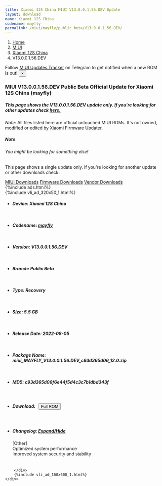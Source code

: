 ```yaml
---
title: Xiaomi 12S China MIUI V13.0.0.1.56.DEV Update
layout: download
name: Xiaomi 12S China
codename: mayfly
permalink: /miui/mayfly/public beta/V13.0.0.1.56.DEV/
---
```

<nav aria-label="breadcrumb">
    <ol class="breadcrumb">
        <li class="breadcrumb-item"><a href="/">Home</a></li>
        <li class="breadcrumb-item"><a href="/miui/">MIUI</a></li>
        <li class="breadcrumb-item"><a href="/miui/mayfly/">Xiaomi 12S China</a></li>
        <li class="breadcrumb-item active" aria-current="page">V13.0.0.1.56.DEV</li>
    </ol>
</nav>
<div class="alert alert-primary alert-dismissible fade show" role="alert">
    Follow <a href="https://t.me/MIUIUpdatesTracker" class="alert-link">MIUI Updates Tracker</a> on Telegram to get
    notified when a new ROM is out!
    <button type="button" class="close" data-dismiss="alert" aria-label="Close">
        <span aria-hidden="true">&times;</span>
    </button>
</div>
<div class="col-12 mx-auto">
    <h3 class="title bg-light p-2 rounded">MIUI V13.0.0.1.56.DEV Public Beta Official Update for Xiaomi 12S China (mayfly)</h3>
    <h5>This page shows the V13.0.0.1.56.DEV update only. If you're looking for other updates check
        <a href="/miui/mayfly/">here.</a></h5>
    <p><i>Note: </i>All files listed here are official untouched MIUI ROMs.
        It's not owned, modified or edited by Xiaomi Firmware Updater.</p>
    <div class="card">
        <div class="card-body">
            <h5 class="card-title">Note</h5>
            <h6 class="card-subtitle mb-2 text-muted">You might be looking for something else!</h6>
            <p class="card-text">This page shows a single update only.
                If you're looking for another update or other downloads check:</p>
            <a href="/miui/" class="card-link">MIUI Downloads</a>
            <a href="/firmware/" class="card-link">Firmware Downloads</a>
            <a href="/vendor/" class="card-link">Vendor Downloads</a>
        </div>
    </div>
    {%include ads.html%}
    <div class="row justify-content-center">
        <div class="col-10" id="downloads">
                    <div class="card card-body">
            {%include vli_ad_320x50_1.html%}
            <ul class="list-unstyled">
                <li style="padding-bottom: 10px;">
                    <h5><b>Device: </b>Xiaomi 12S China</h5>
                </li>
                <li style="padding-bottom: 10px;">
                    <h5><b>Codename: </b> <a href="/miui/mayfly/" target="_blank">mayfly</a> </h5>
                </li>
                <li style="padding-bottom: 10px;">
                    <h5><b>Version: </b>V13.0.0.1.56.DEV</h5>
                </li>
                <li style="padding-bottom: 10px;">
                    <h5><b>Branch: </b>Public Beta</h5>
                </li>
                <li style="padding-bottom: 10px;">
                    <h5><b>Type: </b>Recovery</h5>
                </li>
                <li style="padding-bottom: 10px;">
                    <h5><b>Size: </b>5.5 GB</h5>
                </li>
                <li style="padding-bottom: 10px;">
                    <h5><b>Release Date: </b>2022-08-05</h5>
                </li>
                <li style="padding-bottom: 10px;">
                    <h5><b>Package Name: </b><span id="filename" class="text-dark">miui_MAYFLY_V13.0.0.1.56.DEV_c93d365d06_12.0.zip</span></h5>
                </li>
                <li style="padding-bottom: 10px;">
                    <h5><b>MD5: </b><span id="md5" class="text-muted">c93d365d06f6e44f5d4c3c7b1dbd343f</span></h5>
                </li>
                <li style="padding-bottom: 10px;">
                    <h5><b>Download: </b><button type="button" id="download" class="btn btn-primary" style="margin: 7px;"
                            onclick="window.open('https://bigota.d.miui.com/V13.0.0.1.56.DEV/miui_MAYFLY_V13.0.0.1.56.DEV_c93d365d06_12.0.zip', '_blank');"><i class="fa fa-download"></i> Full ROM</button></h5>
                </li>
                <li style="padding-bottom: 10px;">
                    <h5><b>Changelog: </b><a href="#mayfly_1_changelog" data-toggle="collapse" role="button"
                            aria-expanded="false" aria-controls="mayfly_1_changelog"> <i class="fa fa-arrow-down"
                                aria-hidden="true"></i> Expand/Hide</a></h5>
                    <div class="collapse" id="mayfly_1_changelog">
                        <p id="changelog_text">[Other]<br>Optimized system performance<br>Improved system security and stability</p>
                    </div>
                </li>
            </ul>
        </div>

        </div>
        {%include vli_ad_160x600_1.html%}
    </div>
</div>
